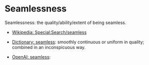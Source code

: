 # Seamlessness

Seamlessness: the quality/ability/extent of being seamless.

<div data-chatgpt-prompt="explain seamlessness (system quality attribute, non-functional requirement, cross-functional contraint)"></div>

* [Wikipedia: Special:Search/seamless](https://wikipedia.org/wiki/Special:Search/seamless)

* [Dictionary: seamless](https://www.dictionary.com/browse/seamless): smoothly continuous or uniform in quality; combined in an inconspicuous way.

* [OpenAI: seamless](https:://openai.com): <div data-chatgpt-prompt="define seamless (computers and software)"></div>
